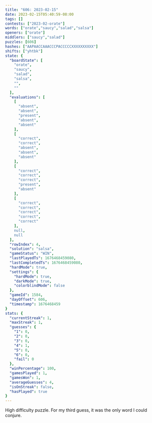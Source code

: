 ```yaml
---
title: "606: 2023-02-15"
date: 2023-02-15T05:40:59-08:00
tags: []
contests: ["2023-02-orate"]
words: ["orate","saucy","salad","salsa"]
openers: ["orate"]
middlers: ["saucy","salad"]
puzzles: [606]
hashes: ["AAPAACCAAACCCPACCCCCXXXXXXXXXX"]
shifts: ["yhtbk"]
state: {
  "boardState": [
    "orate",
    "saucy",
    "salad",
    "salsa",
    "",
    ""
  ],
  "evaluations": [
    [
      "absent",
      "absent",
      "present",
      "absent",
      "absent"
    ],
    [
      "correct",
      "correct",
      "absent",
      "absent",
      "absent"
    ],
    [
      "correct",
      "correct",
      "correct",
      "present",
      "absent"
    ],
    [
      "correct",
      "correct",
      "correct",
      "correct",
      "correct"
    ],
    null,
    null
  ],
  "rowIndex": 4,
  "solution": "salsa",
  "gameStatus": "WIN",
  "lastPlayedTs": 1676468459080,
  "lastCompletedTs": 1676468459080,
  "hardMode": true,
  "settings": {
    "hardMode": true,
    "darkMode": true,
    "colorblindMode": false
  },
  "gameId": 1584,
  "dayOffset": 606,
  "timestamp": 1676468459
}
stats: {
  "currentStreak": 1,
  "maxStreak": 1,
  "guesses": {
    "1": 0,
    "2": 0,
    "3": 0,
    "4": 1,
    "5": 0,
    "6": 0,
    "fail": 0
  },
  "winPercentage": 100,
  "gamesPlayed": 1,
  "gamesWon": 1,
  "averageGuesses": 4,
  "isOnStreak": false,
  "hasPlayed": true
}
---
```

<!-- more -->
High difficulty puzzle. For my third guess, it was the only word I could conjure. 
